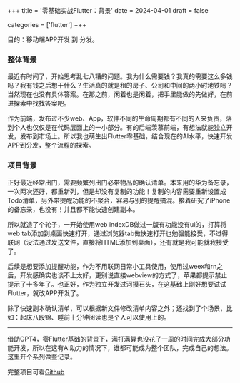 +++
title = '零基础实战Flutter：背景'
date = 2024-04-01
draft = false

categories = ['flutter']
+++

目的：移动端APP开发 到 分发。

### 整体背景
最近有时间了，开始思考乱七八糟的问题。我为什么需要钱？我真的需要这么多钱吗？我有钱之后想干什么？生活真的就是租的房子、公司和中间的两小时地铁吗？当然现在也没有具体答案。在那之前，闲着也是闲着，把手里能做的先做好，在前进探索中找找答案吧。

作为前端，发布过不少web、App，软件不同的生命周期都有不同的人来负责，落到个人也仅仅是在代码层面上的一小部分。有的后端羡慕前端，有想法就能独立开发，发布到市场上。所以我也萌生出Flutter零基础，结合现在的AI水平，快速开发APP到分发，整个流程的探索。

### 项目背景
正好最近经常出门，需要频繁列出门必带物品的确认清单。本来用的华为备忘录，一次两次还好，都重新列，但是却没有复制的功能！复制的内容需要重新设置成Todo清单，另外带提醒功能的不聚合，容易与别的提醒搞混。接着研究了iPhone的备忘录，也没有！并且都不能快速创建副本。

所以就造了个轮子，一开始使用web indexDB做过一版有功能没有ui的，打算将web tab添加到桌面快速打开，通过浏览器tab做快速打开也勉强能接受，不过得联网（没法通过发送文件，直接将HTML添加到桌面），还有就是我可能就我接受了。

后续是想要添加提醒功能，作为不用联网日常小工具使用，使用过weex和rn之后，开发感确实也谈不上太好，更别说直接webview的方式了，苹果都提示禁止提示了十多年了。也正好，作为独立开发过河摸石头，在这基础上刚好想要试试Flutter，就改APP开发了。

除了快速副本确认清单，可以根据新文件修改清单内容之外；还找到了个场景，比如：起床八段锦、睡前十分钟阅读也是个人可以使用上的。

----
借助GPT4，零Flutter基础的背景下，满打满算也没花了一周的时间完成大部分功能开发，所以在这有AI助力的情况下，谁都可能成为整个团队，完成自己的想法。    
这里开个系列做些记录。

<!-- [下一篇：Flutter环境搭建 macOS M芯片](https://juejin.cn/post/7352763168902889526) -->
    
完整项目可看[Github](https://github.com/hawkeye-xb/checklist)

